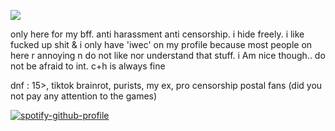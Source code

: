 ![](https://files.catbox.moe/dwvpgw.gif)

only here for my bff. anti harassment anti censorship. i hide freely. i like fucked up shit & i only have 'iwec' on my profile because most people on here r annoying n do not like nor understand that stuff. i Am nice though.. do not be afraid to int. c+h is always fine

dnf : 15>, tiktok brainrot, purists, my ex, pro censorship postal fans (did you not pay any attention to the games)

[![spotify-github-profile](https://spotify-github-profile.kittinanx.com/api/view?uid=autumngray08&cover_image=true&theme=novatorem&show_offline=false&background_color=121212&interchange=false&bar_color=53b14f&bar_color_cover=false)](https://github.com/kittinan/spotify-github-profile)
